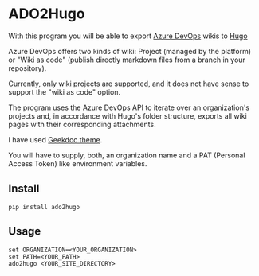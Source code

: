 # ADO2Hugo

With this program you will be able to export [Azure DevOps](https://azure.microsoft.com/es-es/services/devops/) wikis to [Hugo](https://gohugo.io/)

Azure DevOps offers two kinds of wiki: Project (managed by the platform) or "Wiki as code" (publish directly markdown files from a branch in your repository).

Currently, only wiki projects are supported, and it does not have sense to support the "wiki as code" option.

The program uses the Azure DevOps API to iterate over an organization's projects and, in accordance with Hugo's folder structure, exports all wiki pages with their corresponding attachments.

I have used [Geekdoc theme](https://themes.gohugo.io/hugo-geekdoc/).

You will have to supply, both, an organization name and a PAT (Personal Access Token) like environment variables.

## Install

```pip install ado2hugo```

## Usage

```
set ORGANIZATION=<YOUR_ORGANIZATION>
set PATH=<YOUR_PATH>
ado2hugo <YOUR_SITE_DIRECTORY>
```